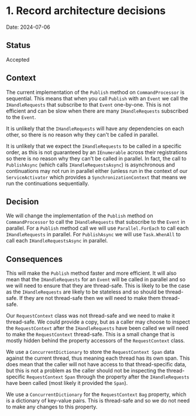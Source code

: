 # 1. Record architecture decisions

Date: 2024-07-06

## Status

Accepted

## Context

The current implementation of the `Publish` method on `CommandProcessor` is sequential. This means that when you call `Publish` with an `Event` we call the `IHandleRequests` that subscribe to that `Event` one-by-one. This is not efficient and can be slow when there are many `IHandleRequests` subscribed to the `Event`.

It is unlikely that the `IHandleRequests` will have any dependencies on each other, so there is no reason why they can't be called in parallel.

It is unlikely that we expect the `IHandleRequests` to be called in a specific order, as this is not guaranteed by an `IEnumerable` across their registrations so there is no reason why they can't be called in parallel. In fact, the call to `PublishAsync` (which calls `IHandleRequestsAsync`) is asynchronous and continuations may not run in parallel either (unless run in the context of our `ServiceActivator` which provides a `SynchronizationContext` that means we run the continuations sequentially.

## Decision

We will change the implementation of the `Publish` method on `CommandProcessor` to call the `IHandleRequests` that subscribe to the `Event` in parallel. For a `Publish` method call we will use `Parallel.ForEach` to call each `IHandleRequests` in parallel. For `PublishAsync` we will use `Task.WhenAll` to call each `IHandleRequestsAsync` in parallel.

## Consequences

This will make the `Publish` method faster and more efficient. It will also mean that the `IHandleRequests` for an `Event` will be called in parallel and so we will need to ensure that they are thread-safe. This is likely to be the case as the `IHandleRequests` are likely to be stateless and so should be thread-safe. If they are not thread-safe then we will need to make them thread-safe.

Our `RequestContext` class was not thread-safe and we need to make it thread-safe. We could provide a copy, but as a caller may choose to inspect the `RequestContext` after the `IHandleRequests` have been called we will need to make the `RequestContext` thread-safe. This is a small change that is mostly hidden behind the property accessors of the `RequestContext` class. 

We use a `ConcurrentDictionary` to store the `RequestContext Span` data against the current thread, thus meaning each thread has its own span. This does mean that the caller will not have access to that thread-specific data, but this is not a problem as the caller should not be inspecting the thread-specific `RequestContext` `Span` through the property after the `IHandleRequests` have been called (most likely it provided the `Span`).

We use a `ConcurrentDictionary` for the `RequestContext` `Bag` property, which is a dictionary of key-value pairs. This is thread-safe and so we do not need to make any changes to this property.